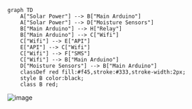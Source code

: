 ```mermaid
graph TD
    A["Solar Power"] --> B["Main Arduino"]
    A["Solar Power"] --> D["Moisture Sensors"]
    B["Main Arduino"] --> H["Relay"]
    B["Main Arduino"] --> C["Wifi"]
    C["Wifi"] --> E["API"]
    E["API"] --> C["Wifi"]
    C["Wifi"] --> F["SMS"]
    C["Wifi"] --> B["Main Arduino"]
    D["Moisture Sensors"] --> B["Main Arduino"]
    classDef red fill:#f45,stroke:#333,stroke-width:2px;
    style B color:black;
    class B red;
```
![image](https://github.com/user-attachments/assets/d68c5a31-e9aa-4860-8424-8cb221ad2543)
